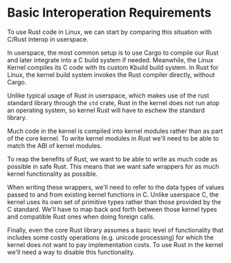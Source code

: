 # Basic Interoperation Requirements

To use Rust code in Linux, we can start by comparing this situation with C/Rust
interop in userspace.

In userspace, the most common setup is to use Cargo to compile our Rust and
later integrate into a C build system if needed.
Meanwhile, the Linux Kernel compiles its C code with its custom Kbuild build
system.
In Rust for Linux, the kernel build system invokes the Rust compiler directly,
without Cargo.

Unlike typical usage of Rust in userspace, which makes use of the rust standard
library through the `std` crate, Rust in the kernel does not run atop an
operating system, so kernel Rust will have to eschew the standard library.

Much code in the kernel is compiled into kernel modules rather than as part of
the core kernel.
To write kernel modules in Rust we'll need to be able to match the ABI of kernel
modules.

To reap the benefits of Rust, we want to be able to write as much code as
possible in safe Rust.
This means that we want safe wrappers for as much kernel functionality as
possible.

When writing these wrappers, we'll need to refer to the data types of values
passed to and from existing kernel functions in C.
Unlike userspace C, the kernel uses its own set of primitive types rather than
those provided by the C standard.
We'll have to map back and forth between those kernel types and compatible Rust
ones when doing foreign calls.

Finally, even the core Rust library assumes a basic level of functionality that
includes some costly operations (e.g. unicode processing) for which the kernel
does not want to pay implementation costs.
To use Rust in the kernel we'll need a way to disable this functionality.

